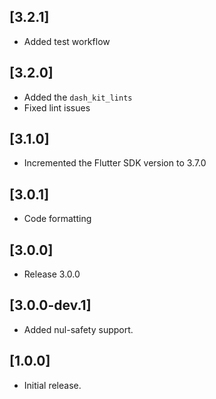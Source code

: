 ## [3.2.1]
- Added test workflow

## [3.2.0]
- Added the `dash_kit_lints`
- Fixed lint issues

## [3.1.0]
- Incremented the Flutter SDK version to 3.7.0

## [3.0.1]

* Code formatting

## [3.0.0]

* Release 3.0.0

## [3.0.0-dev.1]

* Added nul-safety support.

## [1.0.0]

* Initial release.

